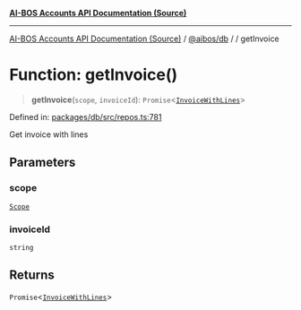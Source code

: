 [**AI-BOS Accounts API Documentation (Source)**](../../../README.md)

***

[AI-BOS Accounts API Documentation (Source)](../../../README.md) / [@aibos/db](../README.md) / [](../README.md) / getInvoice

# Function: getInvoice()

> **getInvoice**(`scope`, `invoiceId`): `Promise`\<[`InvoiceWithLines`](../interfaces/InvoiceWithLines.md)\>

Defined in: [packages/db/src/repos.ts:781](https://github.com/pohlai88/accounts/blob/48103fb36d28b2b9bfb33472b6de2f719773cde9/packages/db/src/repos.ts#L781)

Get invoice with lines

## Parameters

### scope

[`Scope`](../interfaces/Scope.md)

### invoiceId

`string`

## Returns

`Promise`\<[`InvoiceWithLines`](../interfaces/InvoiceWithLines.md)\>
